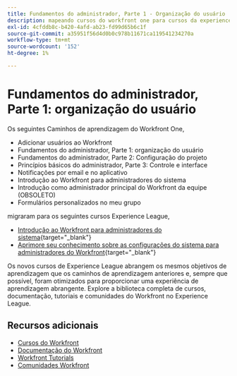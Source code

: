 ```yaml
---
title: Fundamentos do administrador, Parte 1 - Organização do usuário
description: mapeando cursos do workfront one para cursos da experience league
exl-id: 4cfddb8c-b420-4afd-ab23-fd99d65b6c1f
source-git-commit: a35951f56d4d0b0c978b11671ca119541234270a
workflow-type: tm+mt
source-wordcount: '152'
ht-degree: 1%

---
```


# Fundamentos do administrador, Parte 1: organização do usuário

Os seguintes Caminhos de aprendizagem do Workfront One,

* Adicionar usuários ao Workfront
* Fundamentos do administrador, Parte 1: organização do usuário
* Fundamentos do administrador, Parte 2: Configuração do projeto
* Princípios básicos do administrador, Parte 3: Controle e interface
* Notificações por email e no aplicativo
* Introdução ao Workfront para administradores do sistema
* Introdução como administrador principal do Workfront da equipe (OBSOLETO)
* Formulários personalizados no meu grupo

migraram para os seguintes cursos Experience League,

* [Introdução ao Workfront para administradores do sistema](https://experienceleague.adobe.com/?recommended=Workfront-A-1-2022.1.admin){target="_blank"}
* [Aprimore seu conhecimento sobre as configurações do sistema para administradores do Workfront](https://experienceleague.adobe.com/?recommended=Workfront-A-1-2022.2.admin){target="_blank"}

Os novos cursos de Experience League abrangem os mesmos objetivos de aprendizagem que os caminhos de aprendizagem anteriores e, sempre que possível, foram otimizados para proporcionar uma experiência de aprendizagem abrangente.  Explore a biblioteca completa de cursos, documentação, tutoriais e comunidades do Workfront no Experience League.

## Recursos adicionais

* [Cursos do Workfront](https://experienceleague.adobe.com/?lang=en&amp;Solution=Workfront#courses)
* [Documentação do Workfront](https://experienceleague.adobe.com/docs/workfront.html)
* [Workfront Tutorials](https://experienceleague.adobe.com/docs/workfront-learn/tutorials-workfront/home.html)
* [Comunidades Workfront](https://experienceleaguecommunities.adobe.com/t5/workfront/ct-p/workfront)
